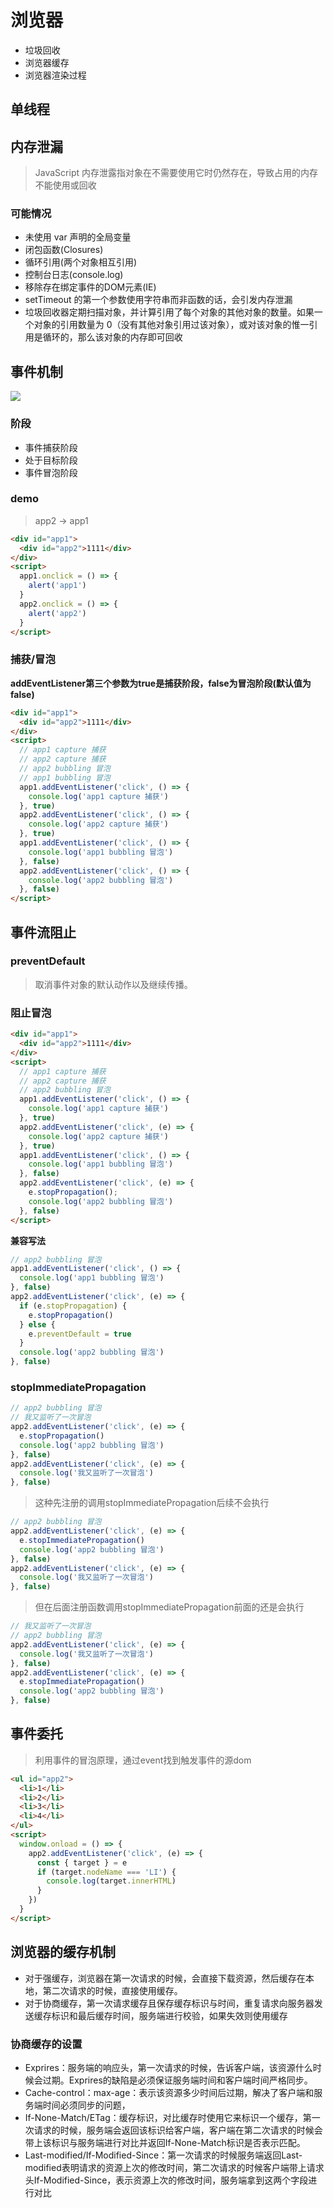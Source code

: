 # 浏览器

- 垃圾回收
- 浏览器缓存
- 浏览器渲染过程

## 单线程

## 内存泄漏

> JavaScript 内存泄露指对象在不需要使用它时仍然存在，导致占用的内存不能使用或回收

### 可能情况

- 未使用 var 声明的全局变量
- 闭包函数(Closures)
- 循环引用(两个对象相互引用)
- 控制台日志(console.log)
- 移除存在绑定事件的DOM元素(IE)
- setTimeout 的第一个参数使用字符串而非函数的话，会引发内存泄漏
- 垃圾回收器定期扫描对象，并计算引用了每个对象的其他对象的数量。如果一个对象的引用数量为 0（没有其他对象引用过该对象），或对该对象的惟一引用是循环的，那么该对象的内存即可回收

## 事件机制

<img src='./img/event.png'/>

### 阶段

- 事件捕获阶段
- 处于目标阶段
- 事件冒泡阶段

### demo

> app2 -> app1

```html
<div id="app1">
  <div id="app2">1111</div>
</div>
<script>
  app1.onclick = () => {
    alert('app1')
  }
  app2.onclick = () => {
    alert('app2')
  }
</script>
```

### 捕获/冒泡

**addEventListener第三个参数为true是捕获阶段，false为冒泡阶段(默认值为false)**

```html
<div id="app1">
  <div id="app2">1111</div>
</div>
<script>
  // app1 capture 捕获
  // app2 capture 捕获
  // app2 bubbling 冒泡
  // app1 bubbling 冒泡
  app1.addEventListener('click', () => {
    console.log('app1 capture 捕获')
  }, true)
  app2.addEventListener('click', () => {
    console.log('app2 capture 捕获')
  }, true)
  app1.addEventListener('click', () => {
    console.log('app1 bubbling 冒泡')
  }, false)
  app2.addEventListener('click', () => {
    console.log('app2 bubbling 冒泡')
  }, false)
</script>
```

## 事件流阻止

### preventDefault

> 取消事件对象的默认动作以及继续传播。

### 阻止冒泡

```html
<div id="app1">
  <div id="app2">1111</div>
</div>
<script>
  // app1 capture 捕获
  // app2 capture 捕获
  // app2 bubbling 冒泡
  app1.addEventListener('click', () => {
    console.log('app1 capture 捕获')
  }, true)
  app2.addEventListener('click', (e) => {
    console.log('app2 capture 捕获')
  }, true)
  app1.addEventListener('click', () => {
    console.log('app1 bubbling 冒泡')
  }, false)
  app2.addEventListener('click', (e) => {
    e.stopPropagation();
    console.log('app2 bubbling 冒泡')
  }, false)
</script>
```

**兼容写法**

```js
// app2 bubbling 冒泡
app1.addEventListener('click', () => {
  console.log('app1 bubbling 冒泡')
}, false)
app2.addEventListener('click', (e) => {
  if (e.stopPropagation) {
    e.stopPropagation()
  } else {
    e.preventDefault = true
  }
  console.log('app2 bubbling 冒泡')
}, false)
```


### stopImmediatePropagation

```js
// app2 bubbling 冒泡
// 我又监听了一次冒泡
app2.addEventListener('click', (e) => {
  e.stopPropagation()
  console.log('app2 bubbling 冒泡')
}, false)
app2.addEventListener('click', (e) => {
  console.log('我又监听了一次冒泡')
}, false)
```

> 这种先注册的调用stopImmediatePropagation后续不会执行

```js
// app2 bubbling 冒泡
app2.addEventListener('click', (e) => {
  e.stopImmediatePropagation()
  console.log('app2 bubbling 冒泡')
}, false)
app2.addEventListener('click', (e) => {
  console.log('我又监听了一次冒泡')
}, false)
```

> 但在后面注册函数调用stopImmediatePropagation前面的还是会执行

```js
// 我又监听了一次冒泡
// app2 bubbling 冒泡
app2.addEventListener('click', (e) => {
  console.log('我又监听了一次冒泡')
}, false)
app2.addEventListener('click', (e) => {
  e.stopImmediatePropagation()
  console.log('app2 bubbling 冒泡')
}, false)
```

## 事件委托

> 利用事件的冒泡原理，通过event找到触发事件的源dom

```html
<ul id="app2">
  <li>1</li>
  <li>2</li>
  <li>3</li>
  <li>4</li>
</ul>
<script>
  window.onload = () => {
    app2.addEventListener('click', (e) => {
      const { target } = e
      if (target.nodeName === 'LI') {
        console.log(target.innerHTML)
      }
    })
  }
</script>
```


## 浏览器的缓存机制
- 对于强缓存，浏览器在第一次请求的时候，会直接下载资源，然后缓存在本地，第二次请求的时候，直接使用缓存。
- 对于协商缓存，第一次请求缓存且保存缓存标识与时间，重复请求向服务器发送缓存标识和最后缓存时间，服务端进行校验，如果失效则使用缓存

### 协商缓存的设置

- Exprires：服务端的响应头，第一次请求的时候，告诉客户端，该资源什么时候会过期。Exprires的缺陷是必须保证服务端时间和客户端时间严格同步。
- Cache-control：max-age：表示该资源多少时间后过期，解决了客户端和服务端时间必须同步的问题，
- If-None-Match/ETag：缓存标识，对比缓存时使用它来标识一个缓存，第一次请求的时候，服务端会返回该标识给客户端，客户端在第二次请求的时候会带上该标识与服务端进行对比并返回If-None-Match标识是否表示匹配。
- Last-modified/If-Modified-Since：第一次请求的时候服务端返回Last-modified表明请求的资源上次的修改时间，第二次请求的时候客户端带上请求头If-Modified-Since，表示资源上次的修改时间，服务端拿到这两个字段进行对比